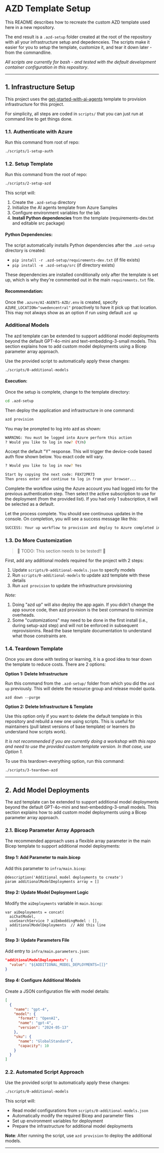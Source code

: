 # AZD Template Setup

This README describes how to recreate the custom AZD template used here in a new repository. 

The end result is a `.azd-setup` folder created at the root of the repository with all your infrastructure setup and depedenceies. The scripts make it easier for you to setup the template, customize it, and tear it down later - from the commandline. 

_All scripts are currently for bash - and tested with the default development container configuration in this repository_.

---


## 1. Infrastructure Setup

This project uses the [get-started-with-ai-agents](https://github.com/Azure-Samples/get-started-with-ai-agents) template to provision infrastructure for this project.

For simplicity, all steps are coded in `scripts/` that you can just run at command line to get things done.


### 1.1. Authenticate with Azure

Run this command from root of repo:

```bash
./scripts/1-setup-auth
```

### 1.2. Setup Template

Run this command from the root of repo:

```bash
./scripts/2-setup-azd
```

This script will:
1. Create the `.azd-setup` directory
2. Initialize the AI agents template from Azure Samples
3. Configure environment variables for the lab
4. **Install Python dependencies** from the template (requirements-dev.txt and editable src package)

#### **Python Dependencies**: 
The script automatically installs Python dependencies after the `.azd-setup` directory is created:
- `pip install -r .azd-setup/requirements-dev.txt` (if file exists)
- `pip install -e .azd-setup/src` (if directory exists)

These dependencies are installed conditionally only after the template is set up, which is why they're commented out in the main `requirements.txt` file.

#### **Recommendation**: 
Once the `.azure/AI-AGENTS-AZD/.env` is created, specify `AZURE_LOCATION="swedencentral"` proactively to have it pick up that location. This may not always show as an option if run using default `azd up`

### **Additional Models**
The azd template can be extended to support additional model deployments beyond the default GPT-4o-mini and text-embedding-3-small models. This section explains how to add custom model deployments using a Bicep parameter array approach.

Use the provided script to automatically apply these changes:

```bash
./scripts/0-additional-models
```

#### **Execution**: 

Once the setup is complete, change to the template directory:

```bash
cd .azd-setup
```

Then deploy the application and infrastructure in one command:

```bash
azd provision
```

You may be prompted to log into azd as shown:

```bash
WARNING: You must be logged into Azure perform this action
? Would you like to log in now? (Y/n) 
```

Accept the default "Y" response. This will trigger the device-code based auth flow shown below. You exact code will vary.

```bash
? Would you like to log in now? Yes

Start by copying the next code: F8X72PR73
Then press enter and continue to log in from your browser...
```

Complete the workflow using the Azure account you had logged into for the previous authentication step. Then select the active subscription to use for the deployment (from the provided list). If you had only 1 subscription, it will be selected as a default.

Let the process complete. You should see continuous updates in the console. On completion, you will see a success message like this:

```bash
SUCCESS: Your up workflow to provision and deploy to Azure completed in 12 minutes 31 seconds.
```


### 1.3. Do More Customization

> 🚨 TODO: This section needs to be tested!! 🚨

First, add any additional models required for the project with 2 steps:

1. Update `scripts/0-additional-models.json` to specify models
1. Run `scripts/0-additional-models` to update azd template with these details
1. Run `azd provision` to update the infrastructure provisioning

_Note:_ 

1. Doing "azd up" will also deploy the app again. If you didn't change the app source code, then azd provision is the best command to minimize overheads.
1. Some "customizations" may need to be done in the first install (i.e., during setup-azd step) and will not be enforced in subsequent reprovisionins. Read the base template documentation to understand what those constraints are.


### 1.4. Teardown Template

Once you are done with testing or learning, it is a good idea to tear down the template to reduce costs. There are 2 options:

**Option 1: Delete Infrastructure**

Run this command from the `.azd-setup/` folder from which you did the `azd up` previously. This will delete the resource group and release model quota.

```
azd down --purge
```

**Option 2: Delete Infrastructure & Template**

Use this option only if you want to delete the default template in this repository and rebuild a new one using scripts. This is useful for maintainers (pull latest versions of base template) or learners (to understand how scripts work). 

_It is not recommended if you are currently doing a workshop with this repo and need to use the provided custom template version. In that case, use Option 1_.

To use this teardown-everything option, run this command:

```bash
./scripts/3-teardown-azd
```

---

## 2. Add Model Deployments

The azd template can be extended to support additional model deployments beyond the default GPT-4o-mini and text-embedding-3-small models. This section explains how to add custom model deployments using a Bicep parameter array approach.

### 2.1. Bicep Parameter Array Approach

The recommended approach uses a flexible array parameter in the main Bicep template to support additional model deployments:

#### **Step 1: Add Parameter to main.bicep**
Add this parameter to `infra/main.bicep`:

```bicep
@description('Additional model deployments to create')
param additionalModelDeployments array = []
```

#### **Step 2: Update Model Deployment Logic**
Modify the `aiDeployments` variable in `main.bicep`:

```bicep
var aiDeployments = concat(
  aiChatModel,
  useSearchService ? aiEmbeddingModel : [],
  additionalModelDeployments  // Add this line
)
```

#### **Step 3: Update Parameters File**
Add entry to `infra/main.parameters.json`:

```json
"additionalModelDeployments": {
  "value": "${ADDITIONAL_MODEL_DEPLOYMENTS=[]}"
}
```

#### **Step 4: Configure Additional Models**
Create a JSON configuration file with model details:

```json
[
  {
    "name": "gpt-4",
    "model": {
      "format": "OpenAI",
      "name": "gpt-4", 
      "version": "2024-05-13"
    },
    "sku": {
      "name": "GlobalStandard",
      "capacity": 10
    }
  }
]
```

### 2.2. Automated Script Approach

Use the provided script to automatically apply these changes:

```bash
./scripts/0-additional-models
```

This script will:
- Read model configurations from `scripts/0-additional-models.json`
- Automatically modify the required Bicep and parameter files
- Set up environment variables for deployment
- Prepare the infrastructure for additional model deployments

**Note**: After running the script, use `azd provision` to deploy the additional models.

---

